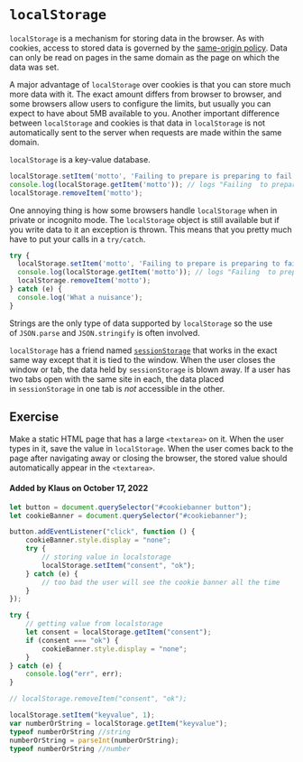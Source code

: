 # `localStorage`

`localStorage` is a mechanism for storing data in the browser. As with cookies, access to stored data is governed by the [same-origin policy](https://en.wikipedia.org/wiki/Same-origin_policy). Data can only be read on pages in the same domain as the page on which the data was set.

A major advantage of `localStorage` over cookies is that you can store much more data with it. The exact amount differs from browser to browser, and some browsers allow users to configure the limits, but usually you can expect to have about 5MB available to you. Another important difference between `localStorage` and cookies is that data in `localStorage` is not automatically sent to the server when requests are made within the same domain.

`localStorage` is a key-value database.

```js
localStorage.setItem('motto', 'Failing to prepare is preparing to fail.');
console.log(localStorage.getItem('motto')); // logs "Failing  to prepare is preparing to fail." 
localStorage.removeItem('motto');
```

One annoying thing is how some browsers handle `localStorage` when in private or incognito mode. The `localStorage` object is still available but if you write data to it an exception is thrown. This means that you pretty much have to put your calls in a `try/catch`.

```js
try {
  localStorage.setItem('motto', 'Failing to prepare is preparing to fail.');
  console.log(localStorage.getItem('motto')); // logs "Failing  to prepare is preparing to fail." 
  localStorage.removeItem('motto');
} catch (e) {
  console.log('What a nuisance');
}
```

Strings are the only type of data supported by `localStorage` so the use of `JSON.parse` and `JSON.stringify` is often involved.

`localStorage` has a friend named [`sessionStorage`](https://developer.mozilla.org/en-US/docs/Web/API/Window/sessionStorage) that works in the exact same way except that it is tied to the window. When the user closes the window or tab, the data held by `sessionStorage` is blown away. If a user has two tabs open with the same site in each, the data placed in `sessionStorage` in one tab is _not_ accessible in the other.

## Exercise

Make a static HTML page that has a large `<textarea>` on it. When the user types in it, save the value in `localStorage`. When the user comes back to the page after navigating away or closing the browser, the stored value should automatically appear in the `<textarea>`.

#### Added by **Klaus** on October 17, 2022

```js
let button = document.querySelector("#cookiebanner button");
let cookieBanner = document.querySelector("#cookiebanner");

button.addEventListener("click", function () {
    cookieBanner.style.display = "none";
    try {
        // storing value in localstorage
        localStorage.setItem("consent", "ok");
    } catch (e) {
        // too bad the user will see the cookie banner all the time
    }
});

try {
    // getting value from localstorage
    let consent = localStorage.getItem("consent");
    if (consent === "ok") {
        cookieBanner.style.display = "none";
    }
} catch (e) {
    console.log("err", err);
}

// localStorage.removeItem("consent", "ok");
```

```js
localStorage.setItem("keyvalue", 1);
var numberOrString = localStorage.getItem("keyvalue");
typeof numberOrString //string
numberOrString = parseInt(numberOrString);
typeof numberOrString //number
```